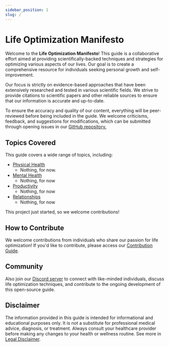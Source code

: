```yaml
---
sidebar_position: 1
slug: /
---
```


# Life Optimization Manifesto

Welcome to the **Life Optimization Manifesto**! This guide is a collaborative effort aimed at providing scientifically-backed techniques and strategies for optimizing various aspects of our lives. Our goal is to create a comprehensive resource for individuals seeking personal growth and self-improvement.

Our focus is strictly on evidence-based approaches that have been extensively researched and tested in various scientific fields. We strive to provide citations to scientific papers and other reliable sources to ensure that our information is accurate and up-to-date.

To ensure the accuracy and quality of our content, everything will be peer-reviewed before being included in the guide. We welcome criticisms, feedback, and suggestions for modifications, which can be submitted through opening issues in our [GitHub repository.](https://github.com/EnlightenedExplorer/LifeOptimizationManifesto)

## Topics Covered

This guide covers a wide range of topics, including:

- [Physical Health](./physical-health.md)
  - Nothing, for now.
- [Mental Health](./mental-health.md)
  - Nothing, for now
- [Productivity](./productivity.md)
  - Nothing, for now
- [Relationships](./relationships.md)
  - Nothing, for now

This project just started, so we welcome contributions!

## How to Contribute

We welcome contributions from individuals who share our passion for life optimization! If you'd like to contribute, please access our [Contribution Guide](./Chapter%201%20-%20Overview/Contributing).

## Community

Also join our [Discord server](https://discord.gg/your-invite-link) to connect with like-minded individuals, discuss life optimization techniques, and contribute to the ongoing development of this open-source guide.

## Disclaimer

The information provided in this guide is intended for informational and educational purposes only. It is not a substitute for professional medical advice, diagnosis, or treatment. Always consult your healthcare provider before making any changes to your health or wellness routine. See more in [Legal Disclaimer](/A%20General%20Overview/Disclaimer).
